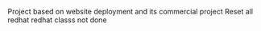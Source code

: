  Project based on website deployment and its commercial project 
 Reset all 
 redhat
 redhat classs not done 
